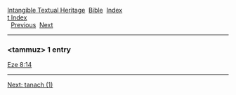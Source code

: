 [Intangible Textual Heritage](../../index)  [Bible](../index) 
[Index](index)   
[t Index](_t_)  
  [Previous](c11287)  [Next](c11289) 

------------------------------------------------------------------------

### &lt;tammuz&gt; 1 entry

[Eze 8:14](../kjv/eze008.htm#014)  

------------------------------------------------------------------------

[Next: tanach (1)](c11289)
